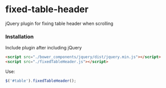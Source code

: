 # fixed-table-header
jQuery plugin for fixing table header when scrolling

### Installation

Include plugin after including jQuery

```html
<script src="./bower_components/jquery/dist/jquery.min.js"></script>
<script src="./fixedTableHeader.js"></script>
```

Use:

```javascript
$('#table').fixedTableHeader();
```
